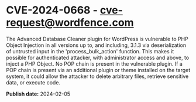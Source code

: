 # CVE-2024-0668 - cve-request@wordfence.com

The Advanced Database Cleaner plugin for WordPress is vulnerable to PHP Object Injection in all versions up to, and including, 3.1.3 via deserialization of untrusted input in the 'process_bulk_action' function. This makes it possible for authenticated attacker, with administrator access and above, to inject a PHP Object. No POP chain is present in the vulnerable plugin. If a POP chain is present via an additional plugin or theme installed on the target system, it could allow the attacker to delete arbitrary files, retrieve sensitive data, or execute code.

**Publish date:** 2024-02-05
